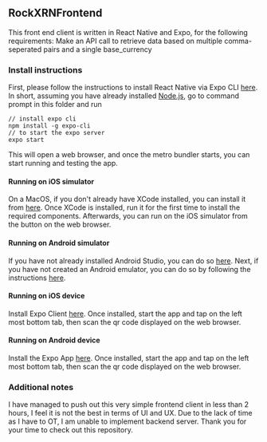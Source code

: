 ## RockXRNFrontend
This front end client is written in React Native and Expo, for the following requirements: Make an API call to retrieve data based on multiple comma-seperated pairs and a single base_currency

### Install instructions
First, please follow the instructions to install React Native via Expo CLI [here](https://facebook.github.io/react-native/docs/getting-started). In short, assuming you have already installed [Node.js](https://nodejs.org/en/download/), go to command prompt in this folder and run
    
    // install expo cli
    npm install -g expo-cli
    // to start the expo server
    expo start

This will open a web browser, and once the metro bundler starts, you can start running and testing the app.

#### Running on iOS simulator
On a MacOS, if you don't already have XCode installed, you can install it from [here](https://apps.apple.com/sg/app/xcode/id497799835?mt=12). Once XCode is installed, run it for the first time to install the required components. Afterwards, you can run on the iOS simulator from the button on the web browser.

#### Running on Android simulator
If you have not already installed Android Studio, you can do so [here](https://developer.android.com/studio/?gclid=CjwKCAiA8qLvBRAbEiwAE_ZzPfnS1a1nTfENSmiV7YHhSw6gySf825s0qOQznueAbgsj0dPRGON_UBoCFZMQAvD_BwE). Next, if you have not created an Android emulator, you can do so by following the instructions [here](https://developer.android.com/studio/run/emulator).

#### Running on iOS device
Install Expo Client [here](https://apps.apple.com/us/app/expo-client/id982107779). Once installed, start the app and tap on the left most bottom tab, then scan the qr code displayed on the web browser.

#### Running on Android device
Install the Expo App [here](https://play.google.com/store/apps/details?id=host.exp.exponent&hl=en). Once installed, start the app and tap on the left most bottom tab, then scan the qr code displayed on the web browser.

### Additional notes
I have managed to push out this very simple frontend client in less than 2 hours, I feel it is not the best in terms of UI and UX. Due to the lack of time as I have to OT, I am unable to implement backend server. Thank you for your time to check out this repository.